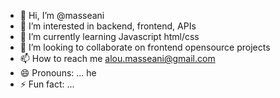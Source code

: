 - 👋 Hi, I’m @masseani
- 👀 I’m interested in backend, frontend, APIs
- 🌱 I’m currently learning Javascript html/css
- 💞️ I’m looking to collaborate on frontend opensource projects
- 📫 How to reach me alou.masseani@gmail.com
- 😄 Pronouns: ... he
- ⚡ Fun fact: ...

<!---
masseani/masseani is a ✨ special ✨ repository because its `README.md` (this file) appears on your GitHub profile.
You can click the Preview link to take a look at your changes.
--->
